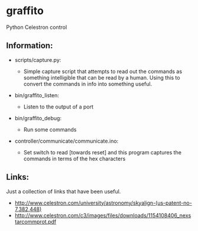 graffito
========

Python Celestron control



Information:
------------
  
  * scripts/capture.py:
    * Simple capture script that attempts to read out the commands as something
      intelligible that can be read by a human.  Using this to convert the
      commands in info into something useful.
  
  * bin/graffito_listen:
    * Listen to the output of a port
  
  * bin/graffito_debug:
    * Run some commands
  
  
  
  * controller/communicate/communicate.ino:
    * Set switch to read [towards reset] and this program captures the commands
      in terms of the hex characters


Links:
------

Just a collection of links that have been useful.


* http://www.celestron.com/university/astronomy/skyalign-(us-patent-no-7,382,448)
* http://www.celestron.com/c3/images/files/downloads/1154108406_nexstarcommprot.pdf
